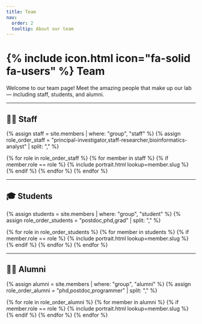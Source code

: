```yaml
---
title: Team
nav:
  order: 2
  tooltip: About our team
---
```


# {% include icon.html icon="fa-solid fa-users" %} Team

Welcome to our team page! Meet the amazing people that make up our lab — including staff, students, and alumni.

---

## 🧑‍💼 Staff

{% assign staff = site.members | where: "group", "staff" %}
{% assign role_order_staff = "principal-investigator,staff-researcher,bioinformatics-analyst" | split: "," %}

{% for role in role_order_staff %}
  {% for member in staff %}
    {% if member.role == role %}
      {% include portrait.html lookup=member.slug %}
    {% endif %}
  {% endfor %}
{% endfor %}

---

## 🎓 Students

{% assign students = site.members | where: "group", "student" %}
{% assign role_order_students = "postdoc,phd,grad" | split: "," %}

{% for role in role_order_students %}
  {% for member in students %}
    {% if member.role == role %}
      {% include portrait.html lookup=member.slug %}
    {% endif %}
  {% endfor %}
{% endfor %}

---

## 🧑‍🎓 Alumni

{% assign alumni = site.members | where: "group", "alumni" %}
{% assign role_order_alumni = "phd,postdoc,programmer" | split: "," %}

{% for role in role_order_alumni %}
  {% for member in alumni %}
    {% if member.role == role %}
      {% include portrait.html lookup=member.slug %}
    {% endif %}
  {% endfor %}
{% endfor %}
